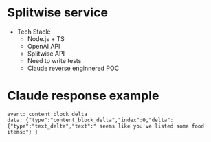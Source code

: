 # Splitwise service

- Tech Stack:
  - Node.js + TS
  - OpenAI API
  - Splitwise API
  - Need to write tests
  - Claude reverse enginnered POC

# Claude response example

```
event: content_block_delta
data: {"type":"content_block_delta","index":0,"delta":{"type":"text_delta","text":" seems like you've listed some food items:"} }
```
